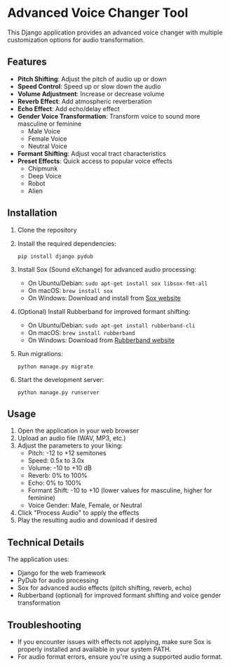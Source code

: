 # Advanced Voice Changer Tool

This Django application provides an advanced voice changer with multiple customization options for audio transformation.

## Features

- **Pitch Shifting**: Adjust the pitch of audio up or down
- **Speed Control**: Speed up or slow down the audio
- **Volume Adjustment**: Increase or decrease volume
- **Reverb Effect**: Add atmospheric reverberation
- **Echo Effect**: Add echo/delay effect
- **Gender Voice Transformation**: Transform voice to sound more masculine or feminine
  - Male Voice
  - Female Voice
  - Neutral Voice
- **Formant Shifting**: Adjust vocal tract characteristics
- **Preset Effects**: Quick access to popular voice effects
  - Chipmunk
  - Deep Voice
  - Robot
  - Alien

## Installation

1. Clone the repository
2. Install the required dependencies:
   ```
   pip install django pydub
   ```

3. Install Sox (Sound eXchange) for advanced audio processing:
   - On Ubuntu/Debian: `sudo apt-get install sox libsox-fmt-all`
   - On macOS: `brew install sox`
   - On Windows: Download and install from [Sox website](https://sourceforge.net/projects/sox/)

4. (Optional) Install Rubberband for improved formant shifting:
   - On Ubuntu/Debian: `sudo apt-get install rubberband-cli`
   - On macOS: `brew install rubberband`
   - On Windows: Download from [Rubberband website](https://breakfastquay.com/rubberband/)

5. Run migrations:
   ```
   python manage.py migrate
   ```

6. Start the development server:
   ```
   python manage.py runserver
   ```

## Usage

1. Open the application in your web browser
2. Upload an audio file (WAV, MP3, etc.)
3. Adjust the parameters to your liking:
   - Pitch: -12 to +12 semitones
   - Speed: 0.5x to 3.0x
   - Volume: -10 to +10 dB
   - Reverb: 0% to 100%
   - Echo: 0% to 100%
   - Formant Shift: -10 to +10 (lower values for masculine, higher for feminine)
   - Voice Gender: Male, Female, or Neutral
4. Click "Process Audio" to apply the effects
5. Play the resulting audio and download if desired

## Technical Details

The application uses:
- Django for the web framework
- PyDub for audio processing
- Sox for advanced audio effects (pitch shifting, reverb, echo)
- Rubberband (optional) for improved formant shifting and voice gender transformation

## Troubleshooting

- If you encounter issues with effects not applying, make sure Sox is properly installed and available in your system PATH.
- For audio format errors, ensure you're using a supported audio format.
